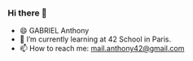 ### Hi there 👋
- 😄 GABRIEL Anthony
- 🌱 I’m currently learning at 42 School in Paris.
- 📫 How to reach me: mail.anthony42@gmail.com
<!--
**monsieurCanard/monsieurCanard** is a ✨ _special_ ✨ repository because its `README.md` (this file) appears on your GitHub profile.

Here are some ideas to get you started:

- 🔭 I’m currently working on ...
- 🌱 I’m currently learning ...
- 👯 I’m looking to collaborate on ...
- 🤔 I’m looking for help with ...
- 💬 Ask me about ...
- 📫 How to reach me: ...
- 😄 Pronouns: ...
- ⚡ Fun fact: ...
-->
